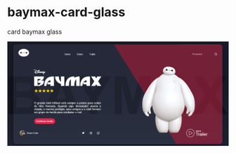 # baymax-card-glass
 card baymax glass

 <img src="components/Imagens/baymaxporti.png" alt="imagem do card">
